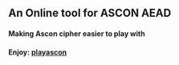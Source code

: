 ## An Online tool for ASCON AEAD

#### Making Ascon cipher easier to play with

#### Enjoy: [playascon](https://motarekk.github.io/)
